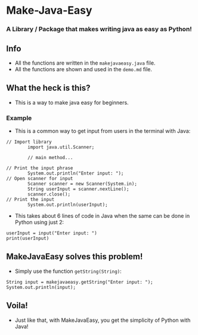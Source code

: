 # Make-Java-Easy

### A Library / Package that makes writing java as easy as Python! 

## Info
- All the functions are written in the `makejavaeasy.java` file.
- All the functions are shown and used in the `demo.md` file.

## What the heck is this?
- This is a way to make java easy for beginners. 

### Example
- This is a common way to get input from users in the terminal with Java:                 
```
// Import library
        import java.util.Scanner;
        
        // main method...
        
// Print the input phrase 
        System.out.println("Enter input: ");
// Open scanner for input
        Scanner scanner = new Scanner(System.in);
        String userInput = scanner.nextLine();
        scanner.close();
// Print the input
        System.out.println(userInput);
```

- This takes about 6 lines of code in Java when the same can be done in Python using just 2:
```
userInput = input("Enter input: ")
print(userInput)
```

## MakeJavaEasy solves this problem!
- Simply use the function `getString(String)`:
```
String input = makejavaeasy.getString("Enter input: ");
System.out.println(input);
```
## Voila!
- Just like that, with MakeJavaEasy, you get the simplicity of Python with Java!
